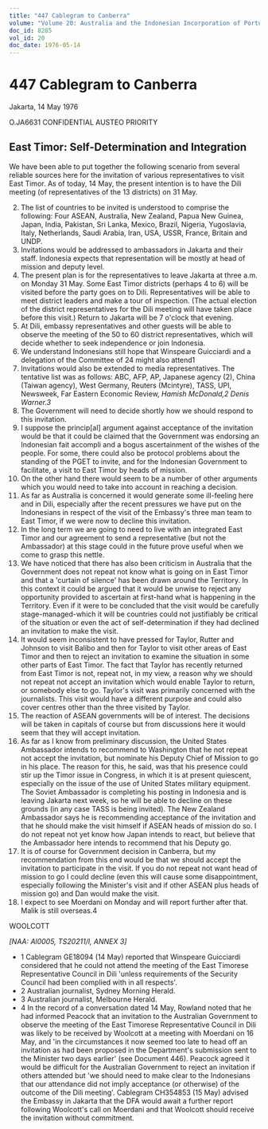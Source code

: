 ```yaml
---
title: "447 Cablegram to Canberra"
volume: "Volume 20: Australia and the Indonesian Incorporation of Portuguese Timor, 1974-1976"
doc_id: 8285
vol_id: 20
doc_date: 1976-05-14
---
```


# 447 Cablegram to Canberra

Jakarta, 14 May 1976

O.JA6631 CONFIDENTIAL AUSTEO PRIORITY

## East Timor: Self-Determination and Integration

We have been able to put together the following scenario from several reliable sources here for the invitation of various representatives to visit East Timor. As of today, 14 May, the present intention is to have the Dili meeting (of representatives of the 13 districts) on 31 May.

  2. The list of countries to be invited is understood to comprise the following: Four ASEAN, Australia, New Zealand, Papua New Guinea, Japan, India, Pakistan, Sri Lanka, Mexico, Brazil, Nigeria, Yugoslavia, Italy, Netherlands, Saudi Arabia, Iran, USA, USSR, France, Britain and UNDP.
  3. Invitations would be addressed to ambassadors in Jakarta and their staff. Indonesia expects that representation will be mostly at head of mission and deputy level.
  4. The present plan is for the representatives to leave Jakarta at three a.m. on Monday 31 May. Some East Timor districts (perhaps 4 to 6) will be visited before the party goes on to Dili. Representatives will be able to meet district leaders and make a tour of inspection. (The actual election of the district representatives for the Dili meeting will have taken place before this visit.) Return to Jakarta will be 7 o'clock that evening.
  5. At Dili, embassy representatives and other guests will be able to observe the meeting of the 50 to 60 district representatives, which will decide whether to seek independence or join Indonesia.
  6. We understand Indonesians still hope that Winspeare Guicciardi and a delegation of the Committee of 24 might also attend1
  7. Invitations would also be extended to media representatives. The tentative list was as follows: ABC, AFP, AP, Japanese agency (2), China (Taiwan agency), West Germany, Reuters (Mcintyre), TASS, UPI, Newsweek, Far Eastern Economic Review, _Hamish McDonald,2 Denis Warner.3_
  8. The Government will need to decide shortly how we should respond to this invitation.
  9. I suppose the princip[al] argument against acceptance of the invitation would be that it could be claimed that the Government was endorsing an Indonesian fait accompli and a bogus ascertainment of the wishes of the people. For some, there could also be protocol problems about the standing of the PGET to invite, and for the Indonesian Government to facilitate, a visit to East Timor by heads of mission.
  10. On the other hand there would seem to be a number of other arguments which you would need to take into account in reaching a decision.
  11. As far as Australia is concerned it would generate some ill-feeling here and in Dili, especially after the recent pressures we have put on the Indonesians in respect of the visit of the Embassy's three man team to East Timor, if we were now to decline this invitation.
  12. In the long term we are going to need to live with an integrated East Timor and our agreement to send a representative (but not the Ambassador) at this stage could in the future prove useful when we come to grasp this nettle.
  13. We have noticed that there has also been criticism in Australia that the Government does not repeat not know what is going on in East Timor and that a 'curtain of silence' has been drawn around the Territory. In this context it could be argued that it would be unwise to reject any opportunity provided to ascertain at first-hand what is happening in the Territory. Even if it were to be concluded that the visit would be carefully stage-managed-which it will be­ countries could not justifiably be critical of the situation or even the act of self-determination if they had declined an invitation to make the visit.
  14. It would seem inconsistent to have pressed for Taylor, Rutter and Johnson to visit Balibo and then for Taylor to visit other areas of East Timor and then to reject an invitation to examine the situation in some other parts of East Timor. The fact that Taylor has recently returned from East Timor is not, repeat not, in my view, a reason why we should not repeat not accept an invitation which would enable Taylor to return, or somebody else to go. Taylor's visit was primarily concerned with the journalists. This visit would have a different purpose and could also cover centres other than the three visited by Taylor.
  15. The reaction of ASEAN governments will be of interest. The decisions will be taken in capitals of course but from discussions here it would seem that they will accept invitation.
  16. As far as I know from preliminary discussion, the United States Ambassador intends to recommend to Washington that he not repeat not accept the invitation, but nominate his Deputy Chief of Mission to go in his place. The reason for this, he said, was that his presence could stir up the Timor issue in Congress, in which it is at present quiescent, especially on the issue of the use of United States military equipment. The Soviet Ambassador is completing his posting in Indonesia and is leaving Jakarta next week, so he will be able to decline on these grounds (in any case TASS is being invited). The New Zealand Ambassador says he is recommending acceptance of the invitation and that he should make the visit himself if ASEAN heads of mission do so. I do not repeat not yet know how Japan intends to react, but believe that the Ambassador here intends to recommend that his Deputy go.
  17. It is of course for Government decision in Canberra, but my recommendation from this end would be that we should accept the invitation to participate in the visit. If you do not repeat not want head of mission to go I could decline (even this will cause some disappointment, especially following the Minister's visit and if other ASEAN plus heads of mission go) and Dan would make the visit.
  18. I expect to see Moerdani on Monday and will report further after that. Malik is still overseas.4



WOOLCOTT

_[NAA: Al0005, TS20211/l, ANNEX 3]_

  * 1 Cablegram GE18094 (14 May) reported that Winspeare Guicciardi considered that he could not attend the meeting of the East Timorese Representative Council in Dili 'unless requirements of the Security Council had been complied with in all respects'.
  * 2 Australian journalist, Sydney Morning Herald.
  * 3 Australian journalist, Melbourne Herald.
  * 4 In the record of a conversation dated 14 May, Rowland noted that he had informed Peacock that an invitation to the Australian Government to observe the meeting of the East Timorese Representative Council in Dili was likely to be received by Woolcott at a meeting with Moerdani on 16 May, and 'in the circumstances it now seemed too late to head off an invitation as had been proposed in the Department's submission sent to the Minister two days earlier' (see Document 446). Peacock agreed it would be difficult for the Australian Government to reject an invitation if others attended but 'we should need to make clear to the Indonesians that our attendance did not imply acceptance (or otherwise) of the outcome of the Dili meeting'. Cablegram CH354853 (15 May) advised the Embassy in Jakarta that the DFA would await a further report following Woolcott's call on Moerdani and that Woolcott should receive the invitation without commitment.


